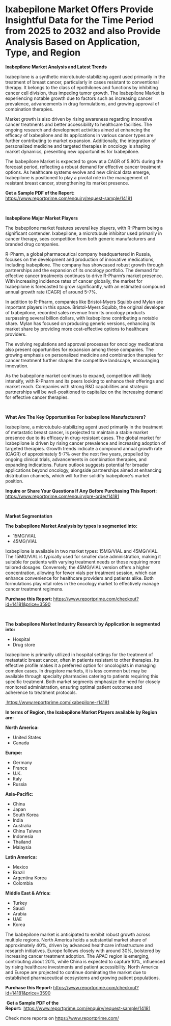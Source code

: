 <p><h1>Ixabepilone Market Offers Provide Insightful Data for the Time Period from 2025 to 2032 and also Provide Analysis Based on Application, Type, and Region</h1></p><p><strong>Ixabepilone Market Analysis and Latest Trends</strong></p>
<p><p>Ixabepilone is a synthetic microtubule-stabilizing agent used primarily in the treatment of breast cancer, particularly in cases resistant to conventional therapy. It belongs to the class of epothilones and functions by inhibiting cancer cell division, thus impeding tumor growth. The Ixabepilone Market is experiencing notable growth due to factors such as increasing cancer prevalence, advancements in drug formulations, and growing approval of combination therapies. </p><p>Market growth is also driven by rising awareness regarding innovative cancer treatments and better accessibility to healthcare facilities. The ongoing research and development activities aimed at enhancing the efficacy of Ixabepilone and its applications in various cancer types are further contributing to market expansion. Additionally, the integration of personalized medicine and targeted therapies in oncology is shaping market dynamics, presenting new opportunities for Ixabepilone. </p><p>The Ixabepilone Market is expected to grow at a CAGR of 5.80% during the forecast period, reflecting a robust demand for effective cancer treatment options. As healthcare systems evolve and new clinical data emerge, Ixabepilone is positioned to play a pivotal role in the management of resistant breast cancer, strengthening its market presence.</p></p>
<p><strong>Get a Sample PDF of the Report:&nbsp;</strong> <a href="https://www.reportprime.com/enquiry/request-sample/14181?utm_campaign=3049&utm_medium=2&utm_source=Github&utm_content=ia&utm_term=20032025&utm_id=ixabepilone">https://www.reportprime.com/enquiry/request-sample/14181</a></p>
<p>&nbsp;</p>
<p><strong>Ixabepilone Major Market Players</strong></p>
<p><p>The Ixabepilone market features several key players, with R-Pharm being a significant contender. Ixabepilone, a microtubule inhibitor used primarily in cancer therapy, sees competition from both generic manufacturers and branded drug companies.</p><p>R-Pharm, a global pharmaceutical company headquartered in Russia, focuses on the development and production of innovative medications, including Ixabepilone. The company has showcased robust growth through partnerships and the expansion of its oncology portfolio. The demand for effective cancer treatments continues to drive R-Pharm’s market presence. With increasing incidence rates of cancer globally, the market for Ixabepilone is forecasted to grow significantly, with an estimated compound annual growth rate (CAGR) of around 5-7%.</p><p>In addition to R-Pharm, companies like Bristol-Myers Squibb and Mylan are important players in this space. Bristol-Myers Squibb, the original developer of Ixabepilone, recorded sales revenue from its oncology products surpassing several billion dollars, with Ixabepilone contributing a notable share. Mylan has focused on producing generic versions, enhancing its market share by providing more cost-effective options to healthcare providers.</p><p>The evolving regulations and approval processes for oncology medications also present opportunities for expansion among these companies. The growing emphasis on personalized medicine and combination therapies for cancer treatment further shapes the competitive landscape, encouraging innovation.</p><p>As the Ixabepilone market continues to expand, competition will likely intensify, with R-Pharm and its peers looking to enhance their offerings and market reach. Companies with strong R&D capabilities and strategic partnerships will be well-positioned to capitalize on the increasing demand for effective cancer therapies.</p></p>
<p>&nbsp;</p>
<p><strong>What Are The Key Opportunities For Ixabepilone Manufacturers?</strong></p>
<p><p>Ixabepilone, a microtubule-stabilizing agent used primarily in the treatment of metastatic breast cancer, is projected to maintain a stable market presence due to its efficacy in drug-resistant cases. The global market for Ixabepilone is driven by rising cancer prevalence and increasing adoption of targeted therapies. Growth trends indicate a compound annual growth rate (CAGR) of approximately 5-7% over the next five years, propelled by ongoing clinical trials, advancements in combination therapies, and expanding indications. Future outlook suggests potential for broader applications beyond oncology, alongside partnerships aimed at enhancing distribution channels, which will further solidify Ixabepilone's market position.</p></p>
<p><strong>Inquire or Share Your Questions If Any Before Purchasing This Report:</strong> <a href="https://www.reportprime.com/enquiry/pre-order/14181?utm_campaign=3049&utm_medium=2&utm_source=Github&utm_content=ia&utm_term=20032025&utm_id=ixabepilone">https://www.reportprime.com/enquiry/pre-order/14181</a></p>
<p>&nbsp;</p>
<p><strong>Market Segmentation</strong></p>
<p><strong>The Ixabepilone Market Analysis by types is segmented into:</strong></p>
<p><ul><li>15MG/VIAL</li><li>45MG/VIAL</li></ul></p>
<p><p>Ixabepilone is available in two market types: 15MG/VIAL and 45MG/VIAL. The 15MG/VIAL is typically used for smaller dose administration, making it suitable for patients with varying treatment needs or those requiring more tailored dosages. Conversely, the 45MG/VIAL version offers a higher concentration, allowing for fewer vials per treatment session, which can enhance convenience for healthcare providers and patients alike. Both formulations play vital roles in the oncology market to effectively manage cancer treatment regimens.</p></p>
<p><strong>Purchase this Report:&nbsp;</strong><a href="https://www.reportprime.com/checkout?id=14181&price=3590&utm_campaign=3049&utm_medium=2&utm_source=Github&utm_content=ia&utm_term=20032025&utm_id=ixabepilone">https://www.reportprime.com/checkout?id=14181&price=3590</a></p>
<p>&nbsp;</p>
<p><strong>The Ixabepilone Market Industry Research by Application is segmented into:</strong></p>
<p><ul><li>Hospital</li><li>Drug store</li></ul></p>
<p><p>Ixabepilone is primarily utilized in hospital settings for the treatment of metastatic breast cancer, often in patients resistant to other therapies. Its effective profile makes it a preferred option for oncologists in managing complex cases. In drugstore markets, it is less common but may be available through specialty pharmacies catering to patients requiring this specific treatment. Both market segments emphasize the need for closely monitored administration, ensuring optimal patient outcomes and adherence to treatment protocols.</p></p>
<p><a href="https://www.reportprime.com/ixabepilone-r14181?utm_campaign=3049&utm_medium=2&utm_source=Github&utm_content=ia&utm_term=20032025&utm_id=ixabepilone">&nbsp;https://www.reportprime.com/ixabepilone-r14181</a></p>
<p><strong>In terms of Region, the Ixabepilone Market Players available by Region are:</strong></p>
<p>
    <p> <strong> North America: </strong>
        <ul>
            <li>United States</li>
            <li>Canada</li>
        </ul>
        </p> 
    <p> <strong> Europe: </strong>
        <ul>
            <li>Germany</li>
            <li>France</li>
            <li>U.K.</li>
            <li>Italy</li>
            <li>Russia</li>
        </ul>
        </p> 
    <p> <strong> Asia-Pacific: </strong>
        <ul>
            <li>China</li>
            <li>Japan</li>
            <li>South Korea</li>
            <li>India</li>
            <li>Australia</li>
            <li>China Taiwan</li>
            <li>Indonesia</li>
            <li>Thailand</li>
            <li>Malaysia</li>
        </ul>
        </p> 
    <p> <strong> Latin America: </strong>
        <ul>
            <li>Mexico</li>
            <li>Brazil</li>
            <li>Argentina Korea</li>
            <li>Colombia</li>
        </ul>
        </p> 
    <p> <strong> Middle East & Africa: </strong>
        <ul>
            <li>Turkey</li>
            <li>Saudi</li>
            <li>Arabia</li>
            <li>UAE</li>
            <li>Korea</li>
        </ul>
    </p>
    </p>
<p><p>The Ixabepilone market is anticipated to exhibit robust growth across multiple regions. North America holds a substantial market share of approximately 40%, driven by advanced healthcare infrastructure and research initiatives. Europe follows closely with around 30%, bolstered by increasing cancer treatment adoption. The APAC region is emerging, contributing about 20%, while China is expected to capture 10%, influenced by rising healthcare investments and patient accessibility. North America and Europe are projected to continue dominating the market due to established pharmaceutical ecosystems and growing patient populations.</p></p>
<p><strong>Purchase this Report: </strong><a href="https://www.reportprime.com/checkout?id=14181&price=3590&utm_campaign=3049&utm_medium=2&utm_source=Github&utm_content=ia&utm_term=20032025&utm_id=ixabepilone">https://www.reportprime.com/checkout?id=14181&price=3590</a></p>
<p>&nbsp;<strong>Get a Sample PDF of the Report:&nbsp;&nbsp;</strong><a href="https://www.reportprime.com/enquiry/request-sample/14181?utm_campaign=3049&utm_medium=2&utm_source=Github&utm_content=ia&utm_term=20032025&utm_id=ixabepilone">https://www.reportprime.com/enquiry/request-sample/14181</a></p>
<p><strong></strong></p>
<p>Check more reports on <a href="https://www.reportprime.com/?utm_campaign=3049&utm_medium=2&utm_source=Github&utm_content=ia&utm_term=20032025&utm_id=ixabepilone">https://www.reportprime.com/</a></p>